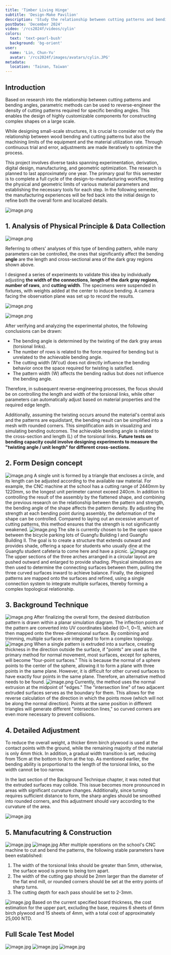 ```yaml
---
title: 'Timber Living Hinge'
subtitle: 'Design-Make Pavilion'
description: 'Study the relationship between cutting patterns and bending angles, and use this principle to design  a small-scale.'
postDate: 'December 2024'
video: '/rcs2024f/videos/cylin'
colors:
  text: 'text-pearl-bush'
  background: 'bg-orient'
user:
  name: 'Lin, Chun-Yu'
  avatar: '/rcs2024f/images/avatars/cylin.JPG'
metadata:
  location: 'Tainan, Taiwan'
---
```


## Introduction

Based on research into the relationship between cutting patterns and bending angles, parametric methods can be used to reverse-engineer the density of cutting patterns required for specific bending angles. This enables the design of highly customizable components for constructing complex shapes on a large scale.

While designing small-scale structures, it is crucial to consider not only the relationship between wood bending and cutting patterns but also the machining limits of the equipment and the material utilization rate. Through continuous trial and error, adjustments are made iteratively to optimize the process.

This project involves diverse tasks spanning experimentation, derivation, digital design, manufacturing, and geometric optimization. The research is planned to last approximately one year. The primary goal for this semester is to complete a full cycle of the design-to-manufacturing workflow, testing the physical and geometric limits of various material parameters and establishing the necessary tools for each step. In the following semester, the manufacturing experiences will be fed back into the initial design to refine both the overall form and localized details.

![image.png](/rcs2024f/images/cylin_photo/sample.png)

## 1. Analysis of Physical Principle & Data Collection

![image.png](/rcs2024f/images/cylin_photo/analysis.png)


Referring to others' analyses of this type of bending pattern, while many parameters can be controlled, the ones that significantly affect the bending **angle** are the length and cross-sectional area of the dark gray regions shown above.

I designed a series of experiments to validate this idea by individually adjusting **the width of the connections**, **length of the dark gray regions**, **number of raws**, and **cutting width**. The specimens were suspended in fixtures, with weights added at the center to induce bending. A camera facing the observation plane was set up to record the results.

![image.png](/rcs2024f/images/cylin_photo/tool.png)

![image.png](/rcs2024f/images/cylin_photo/testphoto.png)

After verifying and analyzing the experimental photos, the following conclusions can be drawn:
- The bending angle is determined by the twisting of the dark gray areas (torsional links).
- The number of rows is related to the force required for bending but is unrelated to the achievable bending angle.
- The cutting width (W’cut) does not directly influence the bending behavior once the space required for twisting is satisfied.
- The pattern width (W) affects the bending radius but does not influence the bending angle.

Therefore, in subsequent reverse-engineering processes, the focus should be on controlling the length and width of the torsional links, while other parameters can automatically adjust based on material properties and the required edge length.

Additionally, assuming the twisting occurs around the material's central axis and the patterns are equidistant, the bending result can be simplified into a mesh with rounded corners. This simplification aids in visualizing and simulating bending outcomes. The achievable bending angle is related to the cross-section and length (L) of the torsional links. **Future tests on bending capacity could involve designing experiments to measure the "twisting angle / unit length" for different cross-sections.**

## 2. Form Design concept
![image.png](/rcs2024f/images/cylin_photo/concept.png)
A single unit is formed by a triangle that encloses a circle, and its length can be adjusted according to the available raw material. For example, the CNC machine at the school has a cutting range of 2440mm by 1220mm, so the longest unit perimeter cannot exceed 240cm. In addition to controlling the result of the assembly by the flattened shape, and combining the previous research on the relationship between the pattern and strength, the bending angle of the shape affects the pattern density. By adjusting the strength at each bending point during assembly, the deformation of the shape can be controlled. Compared to laying out an excessive amount of cutting patterns, this method ensures that the strength is not significantly weakened.
![image.png](/rcs2024f/images/cylin_photo/site.png)
The site is currently chosen to be the open space between the bicycle parking lots of Guangfu Building I and Guangfu Building II. The goal is to create a structure that extends outward and provides shade, offering a space for students who usually dine at the Guangfu student cafeteria to come here and have a picnic.
![image.png](/rcs2024f/images/cylin_photo/shape.png)
The upper sections of the three arches arranged in a circular layout are pushed outward and enlarged to provide shading. Physical simulations are then used to determine the connecting surfaces between them, pulling the three curved surfaces inward to achieve balance. Finally, the designed patterns are mapped onto the surfaces and refined, using a single connection system to integrate multiple surfaces, thereby forming a complex topological relationship.

## 3. Background Technique

![image.png](/rcs2024f/images/cylin_photo/technique1.png)
After finalizing the overall form, the desired distribution pattern is drawn within a planar simulation diagram. The inflection points of the pattern are converted into UV coordinates labeled (0~1, 0~1), which are then mapped onto the three-dimensional surface. By combining and trimming, multiple surfaces are integrated to form a complex topology.
![image.png](/rcs2024f/images/cylin_photo/technique2.png)
When a single pattern is extruded into a surface, creating thickness in the direction outside the surface, if "points" are used as the primary method for normal movement, most surfaces, except for spheres, will become "four-point surfaces." This is because the normal of a sphere points to the center of the sphere, allowing it to form a plane with three points in the same plane. However, it is difficult for other curved surfaces to have exactly four points in the same plane. Therefore, an alternative method needs to be found.
![image.png](/rcs2024f/images/cylin_photo/technique3.png)
Currently, the method uses the normal extrusion at the midpoint of "edges." The "intersection line" of two adjacent extruded surfaces serves as the boundary for them. This allows for the reverse calculation of the direction in which the points move (which will not be along the normal direction). Points at the same position in different triangles will generate different "intersection lines," so curved corners are even more necessary to prevent collisions.

## 4. Detailed Adjustment
To reduce the overall weight, a thicker 6mm birch plywood is used at the contact points with the ground, while the remaining majority of the material is only 4mm thick. In addition, a gradual width transition is set, reducing from 15cm at the bottom to 9cm at the top. As mentioned earlier, the bending ability is proportional to the length of the torsional links, so the width cannot be too narrow.

In the last section of the Background Technique chapter, it was noted that the extruded surfaces may collide. This issue becomes more pronounced in areas with significant curvature changes. Additionally, since turning requires sufficient distance to form, the sharp angles should be smoothed into rounded corners, and this adjustment should vary according to the curvature of the area.

![image.jpg](/rcs2024f/images/cylin_photo/optimization.jpg)

## 5. Manufacutring & Construction
![image.jpg](/rcs2024f/images/cylin_photo/Manufacture1.jpg)
![image.jpg](/rcs2024f/images/cylin_photo/Manufacture2.jpg)
After multiple operations on the school's CNC machine to cut and bend the patterns, the following stable parameters have been established:
1. The width of the torsional links should be greater than 5mm, otherwise, the surface wood is prone to being torn apart.
2. The width of the cutting gap should be 2mm larger than the diameter of the flat end mill, or rounded corners should be set at the entry points of sharp turns.
3. The cutting depth for each pass should be set to 2-3mm.

![image.jpg](/rcs2024f/images/cylin_photo/sheet.jpg)
Based on the current specified board thickness, the cost estimation for the upper part, excluding the base, requires 6 sheets of 6mm birch plywood and 15 sheets of 4mm, with a total cost of approximately 25,000 NTD.
## Full Scale Test Model
![image.jpg](/rcs2024f/images/cylin_photo/result1.jpg)
![image.jpg](/rcs2024f/images/cylin_photo/result2.jpg)
![image.jpg](/rcs2024f/images/cylin_photo/result3.jpg)

